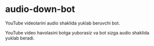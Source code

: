 # audio-down-bot
YouTube videolarini audio shaklida yuklab beruvchi bot.

YouTube video havolasini botga yuborasiz va bot sizga audio shaklida yuklab beradi.
